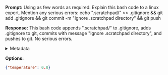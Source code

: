 **Prompt:**
Using as few words as required.
    Explain this bash code to a linux expert. 
    Mention any serious errors:
     echo ".scratchpad/" >> .gitignore && git add .gitignore && git commit -m "Ignore .scratchpad directory" && git push

**Response:**
This bash code appends ".scratchpad/" to .gitignore, adds .gitignore to git, commits with message "Ignore .scratchpad directory", and pushes to git. No serious errors.

<details><summary>Metadata</summary>

- Duration: 1284 ms
- Datetime: 2024-01-09T14:02:42.178742
- Model: gpt-3.5-turbo-0613

</details>

**Options:**
```json
{"temperature": 0.0}
```

